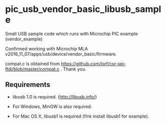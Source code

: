 # pic_usb_vendor_basic_libusb_sample

Small USB sample code which runs with Microchip PIC example (vendor_example)

Confirmed working with Microchip MLA v2016_11_07/apps/usb/device/vendor_basic/firmware.

compat.c is obtained from https://github.com/lorf/csr-spi-ftdi/blob/master/compat.c .  Thank you.

## Requirements

- libusb 1.0 is required.  (http://libusb.info/)

- For Windows, MinGW is also required.

- For Mac OS X, libusb1 is required (fink install libusb1 for example).
